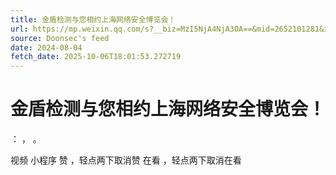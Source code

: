 ```yaml
---
title: 金盾检测与您相约上海网络安全博览会！
url: https://mp.weixin.qq.com/s?__biz=MzI5NjA4NjA3OA==&mid=2652101281&idx=1&sn=4103dd95a9c1203be1a404fc705f73b7
source: Doonsec's feed
date: 2024-08-04
fetch_date: 2025-10-06T18:01:53.272719
---
```


# 金盾检测与您相约上海网络安全博览会！

：
，
。

视频
小程序
赞
，轻点两下取消赞
在看
，轻点两下取消在看